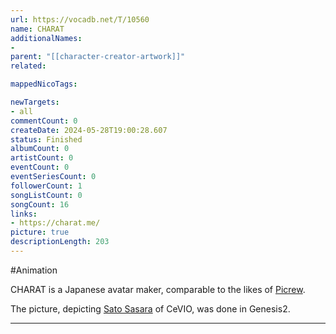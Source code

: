 ```yaml
---
url: https://vocadb.net/T/10560
name: CHARAT
additionalNames: 
- 
parent: "[[character-creator-artwork]]"
related:

mappedNicoTags:

newTargets:
- all
commentCount: 0
createDate: 2024-05-28T19:00:28.607
status: Finished
albumCount: 0
artistCount: 0
eventCount: 0
eventSeriesCount: 0
followerCount: 1
songListCount: 0
songCount: 16
links: 
- https://charat.me/
picture: true
descriptionLength: 203
---
```


#Animation

CHARAT is a Japanese avatar maker, comparable to the likes of [Picrew](https://vocadb.net/T/7746/picrew).

The picture, depicting [Sato Sasara](https://vocadb.net/Ar/9874) of CeVIO, was done in Genesis2.

---

